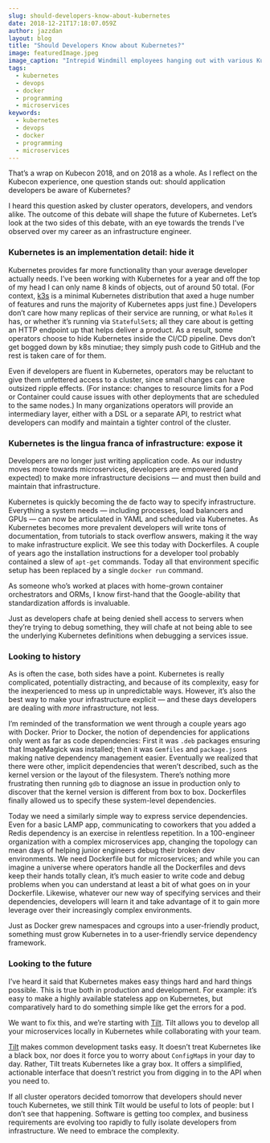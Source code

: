 ```yaml
---
slug: should-developers-know-about-kubernetes
date: 2018-12-21T17:18:07.059Z
author: jazzdan
layout: blog
title: "Should Developers Know about Kubernetes?"
image: featuredImage.jpeg
image_caption: "Intrepid Windmill employees hanging out with various Kubernetes mascots"
tags:
  - kubernetes
  - devops
  - docker
  - programming
  - microservices
keywords:
  - kubernetes
  - devops
  - docker
  - programming
  - microservices
---
```


That’s a wrap on Kubecon 2018, and on 2018 as a whole. As I reflect on the Kubecon experience, one question stands out: should application developers be aware of Kubernetes?

I heard this question asked by cluster operators, developers, and vendors alike. The outcome of this debate will shape the future of Kubernetes. Let’s look at the two sides of this debate, with an eye towards the trends I’ve observed over my career as an infrastructure engineer.

### Kubernetes is an implementation detail: hide it

Kubernetes provides far more functionality than your average developer actually needs. I’ve been working with Kubernetes for a year and off the top of my head I can only name 8 kinds of objects, out of around 50 total. (For context, [k3s](https://github.com/ibuildthecloud/k3s) is a minimal Kubernetes distribution that axed a huge number of features and runs the majority of Kubernetes apps just fine.) Developers don’t care how many replicas of their service are running, or what `Role`s it has, or whether it’s running via `StatefulSet`s; all they care about is getting an HTTP endpoint up that helps deliver a product. As a result, some operators choose to hide Kubernetes inside the CI/CD pipeline. Devs don’t get bogged down by k8s minutiae; they simply push code to GitHub and the rest is taken care of for them.

Even if developers are fluent in Kubernetes, operators may be reluctant to give them unfettered access to a cluster, since small changes can have outsized ripple effects. (For instance: changes to resource limits for a Pod or Container could cause issues with other deployments that are scheduled to the same nodes.) In many organizations operators will provide an intermediary layer, either with a DSL or a separate API, to restrict what developers can modify and maintain a tighter control of the cluster.

### Kubernetes is the lingua franca of infrastructure: expose it

Developers are no longer just writing application code. As our industry moves more towards microservices, developers are empowered (and expected) to make more infrastructure decisions — and must then build and maintain that infrastructure.

Kubernetes is quickly becoming the de facto way to specify infrastructure. Everything a system needs — including processes, load balancers and GPUs — can now be articulated in YAML and scheduled via Kubernetes. As Kubernetes becomes more prevalent developers will write tons of documentation, from tutorials to stack overflow answers, making it the way to make infrastructure explicit. We see this today with Dockerfiles. A couple of years ago the installation instructions for a developer tool probably contained a slew of `apt-get` commands. Today all that environment specific setup has been replaced by a single `docker run` command.

As someone who’s worked at places with home-grown container orchestrators and ORMs, I know first-hand that the Google-ability that standardization affords is invaluable.

Just as developers chafe at being denied shell access to servers when they’re trying to debug something, they will chafe at not being able to see the underlying Kubernetes definitions when debugging a services issue.

### Looking to history

As is often the case, both sides have a point. Kubernetes is really complicated, potentially distracting, and because of its complexity, easy for the inexperienced to mess up in unpredictable ways. However, it’s also the best way to make your infrastructure explicit — and these days developers are dealing with *more* infrastructure, not less.

I’m reminded of the transformation we went through a couple years ago with Docker. Prior to Docker, the notion of dependencies for applications only went as far as code dependencies: First it was `.deb` packages ensuring that ImageMagick was installed; then it was `Gemfiles` and `package.json`s making native dependency management easier. Eventually we realized that there were other, implicit dependencies that weren’t described, such as the kernel version or the layout of the filesystem. There’s nothing more frustrating then running `gdb` to diagnose an issue in production only to discover that the kernel version is different from box to box. Dockerfiles finally allowed us to specify these system-level dependencies.

Today we need a similarly simple way to express service dependencies. Even for a basic LAMP app, communicating to coworkers that you added a Redis dependency is an exercise in relentless repetition. In a 100-engineer organization with a complex microservices app, changing the topology can mean days of helping junior engineers debug their broken dev environments. We need Dockerfile but for microservices; and while you can imagine a universe where operators handle all the Dockerfiles and devs keep their hands totally clean, it’s much easier to write code and debug problems when you can understand at least a bit of what goes on in your Dockerfile. Likewise, whatever our new way of specifying services and their dependencies, developers will learn it and take advantage of it to gain more leverage over their increasingly complex environments.

Just as Docker grew namespaces and cgroups into a user-friendly product, something must grow Kubernetes in to a user-friendly service dependency framework.

### Looking to the future

I’ve heard it said that Kubernetes makes easy things hard and hard things possible. This is true both in production and development. For example: it’s easy to make a highly available stateless app on Kubernetes, but comparatively hard to do something simple like get the errors for a pod.

We want to fix this, and we’re starting with [Tilt](https://tilt.build/). Tilt allows you to develop all your microservices locally in Kubernetes while collaborating with your team.

[Tilt](https://tilt.build/) makes common development tasks easy. It doesn’t treat Kubernetes like a black box, nor does it force you to worry about `ConfigMap`s in your day to day. Rather, Tilt treats Kubernetes like a gray box. It offers a simplified, actionable interface that doesn’t restrict you from digging in to the API when you need to.

If all cluster operators decided tomorrow that developers should never touch Kubernetes, we still think Tilt would be useful to lots of people: but I don’t see that happening. Software is getting too complex, and business requirements are evolving too rapidly to fully isolate developers from infrastructure. We need to embrace the complexity.
